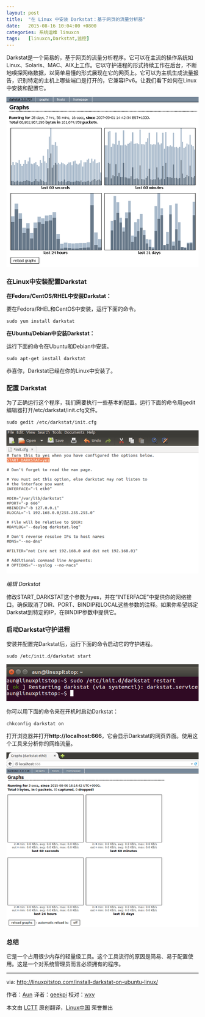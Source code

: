 ```yaml
---
layout: post
title:	"在 Linux 中安装 Darkstat：基于网页的流量分析器"
date:	2015-08-16 10:04:00 +0800 
categories:	系统运维 linuxcn 
tags:	[linuxcn,Darkstat,监控]
---
```



Darkstat是一个简易的，基于网页的流量分析程序。它可以在主流的操作系统如Linux、Solaris、MAC、AIX上工作。它以守护进程的形式持续工作在后台，不断地嗅探网络数据，以简单易懂的形式展现在它的网页上。它可以为主机生成流量报告，识别特定的主机上哪些端口是打开的，它兼容IPv6。让我们看下如何在Linux中安装和配置它。


![](/Asserts/Images/album/201508/15/180718tzwd0cdvsca90wlt.png)


### 在Linux中安装配置Darkstat


**在Fedora/CentOS/RHEL中安装Darkstat：**


要在Fedora/RHEL和CentOS中安装，运行下面的命令。



```
sudo yum install darkstat

```

**在Ubuntu/Debian中安装Darkstat：**


运行下面的命令在Ubuntu和Debian中安装。



```
sudo apt-get install darkstat

```

恭喜你，Darkstat已经在你的Linux中安装了。


### 配置 Darkstat


为了正确运行这个程序，我们需要执行一些基本的配置。运行下面的命令用gedit编辑器打开/etc/darkstat/init.cfg文件。



```
sudo gedit /etc/darkstat/init.cfg

```

![](/Asserts/Images/album/201508/15/180720jgg7oave1m1aemod.png)


*编辑 Darkstat*


修改START\_DARKSTAT这个参数为yes，并在“INTERFACE”中提供你的网络接口。确保取消了DIR、PORT、BINDIP和LOCAL这些参数的注释。如果你希望绑定Darkstat到特定的IP，在BINDIP参数中提供它。


### 启动Darkstat守护进程


安装并配置完Darkstat后，运行下面的命令启动它的守护进程。



```
sudo /etc/init.d/darkstat start

```

![Restarting Darkstat](/Asserts/Images/album/201508/15/180720tku3jk1n17kh066o.png)


你可以用下面的命令来在开机时启动Darkstat：



```
chkconfig darkstat on

```

打开浏览器并打开**http://localhost:666**，它会显示Darkstat的网页界面。使用这个工具来分析你的网络流量。


![Darkstat](/Asserts/Images/album/201508/15/180721c26w9yykzg27oyhk.png)


### 总结


它是一个占用很少内存的轻量级工具。这个工具流行的原因是简易、易于配置使用。这是一个对系统管理员而言必须拥有的程序。




---


via: <http://linuxpitstop.com/install-darkstat-on-ubuntu-linux/>


作者：[Aun](http://linuxpitstop.com/author/aun/) 译者：[geekpi](https://github.com/geekpi) 校对：[wxy](https://github.com/wxy)


本文由 [LCTT](https://github.com/LCTT/TranslateProject) 原创翻译，[Linux中国](http://linux.cn/) 荣誉推出
